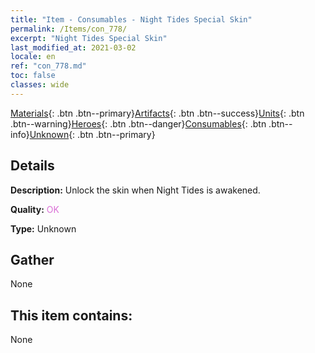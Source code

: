 ```yaml
---
title: "Item - Consumables - Night Tides Special Skin"
permalink: /Items/con_778/
excerpt: "Night Tides Special Skin"
last_modified_at: 2021-03-02
locale: en
ref: "con_778.md"
toc: false
classes: wide
---
```

 [Materials](/Items/){: .btn .btn--primary}[Artifacts](/Items/Artifacts/){: .btn .btn--success}[Units](/Items/Units/){: .btn .btn--warning}[Heroes](/Items/Heroes/){: .btn .btn--danger}[Consumables](/Items/Consumables/){: .btn .btn--info}[Unknown](/Items/Unknown/){: .btn .btn--primary}

## Details
 **Description:** Unlock the skin when Night Tides is awakened.

 **Quality:** <span style="color: #DA70D6">OK</span>

 **Type:** Unknown

## Gather

  None

## This item contains:

  None


